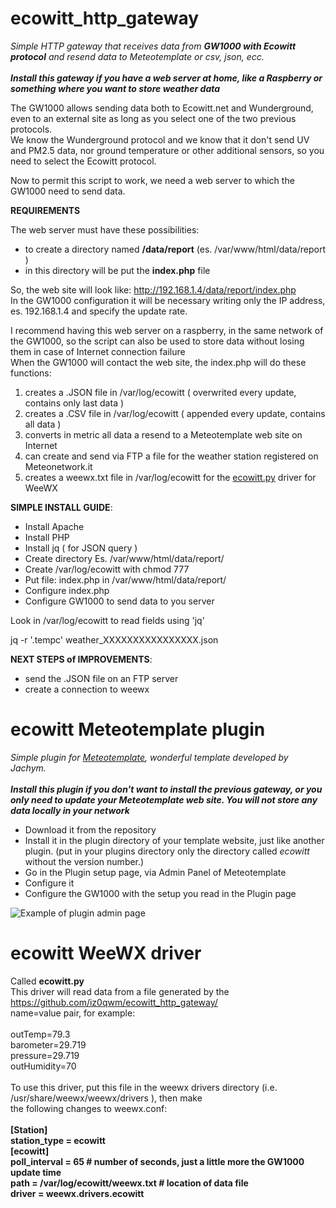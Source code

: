 # ecowitt_http_gateway
<i>Simple HTTP gateway that receives data from <b>GW1000 with Ecowitt protocol</b> and resend data to Meteotemplate or csv, json, ecc.</i><br><br>
<b><i>Install this gateway if you have a web server at home, like a Raspberry or something where you want to store weather data</b></i>
  
The GW1000 allows sending data both to Ecowitt.net and Wunderground, even to an external site as long as you select one
of the two previous protocols. <br>
We know the Wunderground protocol and we know that it don't send UV and PM2.5 data, nor ground temperature or
other additional sensors, so you need to select the Ecowitt protocol.

Now to permit this script to work, we need a web server to which the GW1000 need to send data.

<b>REQUIREMENTS</B>

The web server must have these possibilities:
- to create a directory named <b>/data/report</b> (es. /var/www/html/data/report )
- in this directory will be put the <b>index.php</b> file 

So, the web site will look like: http://192.168.1.4/data/report/index.php<br>
In the GW1000 configuration it will be necessary writing only the IP address, es. 192.168.1.4 and specify the update rate.

I recommend having this web server on a raspberry, in the same network of the GW1000, so the script can also be used to store data without losing them in case of Internet connection failure<br> 
When the GW1000 will contact the web site, the index.php will do these functions:

1) creates a .JSON file in /var/log/ecowitt ( overwrited every update, contains only last data )<br>
2) creates a .CSV file in /var/log/ecowitt ( appended every update, contains all data )<br>
3) converts in metric all data a resend to a Meteotemplate web site on Internet<br>
4) can create and send via FTP a file for the weather station registered on Meteonetwork.it 
5) creates a weewx.txt file in /var/log/ecowitt for the [ecowitt.py](https://raw.githubusercontent.com/iz0qwm/ecowitt_http_gateway/master/ecowitt.py) driver for WeeWX

<b>SIMPLE INSTALL GUIDE</b>:
- Install Apache
- Install PHP
- Install jq ( for JSON query )
- Create directory Es. /var/www/html/data/report/
- Create /var/log/ecowitt with chmod 777
- Put file: index.php in /var/www/html/data/report/
- Configure index.php
- Configure GW1000 to send data to you server

Look in /var/log/ecowitt to read fields using 'jq'

jq -r '.tempc' weather_XXXXXXXXXXXXXXXX.json

<b>NEXT STEPS of IMPROVEMENTS</b>:
- send the .JSON file on an FTP server
- create a connection to weewx

# ecowitt Meteotemplate plugin
<i>Simple plugin for [Meteotemplate](http://www.meteotemplate.com/), wonderful template developed by Jachym.</i><br><br>
<b><i>Install this plugin if you don't want to install the previous gateway, or you only need to update your Meteotemplate web site. You will not store any data locally in your network</b></i>

- Download it from the repository
- Install it in the plugin directory of your template website, just like another plugin. (put in your plugins directory only the directory called <i>ecowitt</i> without the version number.) 
- Go in the Plugin setup page, via Admin Panel of Meteotemplate
- Configure it
- Configure the GW1000 with the setup you read in the Plugin page

![Example of plugin admin page](https://raw.githubusercontent.com/iz0qwm/ecowitt_http_gateway/master/ecowitt_plugin2.png)

# ecowitt WeeWX driver

Called <b>ecowitt.py</b> <br>
This driver will read data from a file generated by the https://github.com/iz0qwm/ecowitt_http_gateway/ <br>
name=value pair, for example:<br>
<br>
outTemp=79.3<br>
barometer=29.719<br>
pressure=29.719<br>
outHumidity=70<br>
<br>
To use this driver, put this file in the weewx drivers directory (i.e. /usr/share/weewx/weewx/drivers ), then make<br>
the following changes to weewx.conf:<br>
<br>
<b>[Station]<br>
     station_type = ecowitt<br>
[ecowitt]<br>
     poll_interval = 65                    # number of seconds, just a little more the GW1000 update time<br>
     path = /var/log/ecowitt/weewx.txt     # location of data file<br>
     driver = weewx.drivers.ecowitt<br>
</b>
